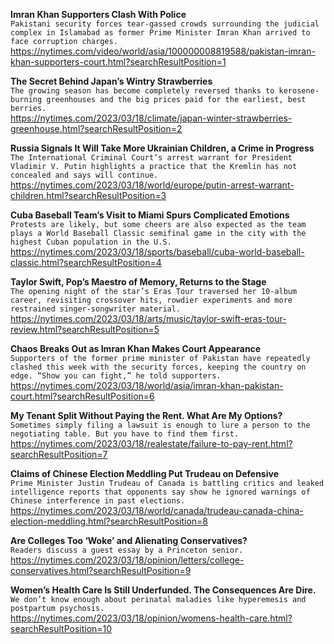 **Imran Khan Supporters Clash With Police**\
`Pakistani security forces tear-gassed crowds surrounding the judicial complex in Islamabad as former Prime Minister Imran Khan arrived to face corruption charges.`\
https://nytimes.com/video/world/asia/100000008819588/pakistan-imran-khan-supporters-court.html?searchResultPosition=1

**The Secret Behind Japan’s Wintry Strawberries**\
`The growing season has become completely reversed thanks to kerosene-burning greenhouses and the big prices paid for the earliest, best berries.`\
https://nytimes.com/2023/03/18/climate/japan-winter-strawberries-greenhouse.html?searchResultPosition=2

**Russia Signals It Will Take More Ukrainian Children, a Crime in Progress**\
`The International Criminal Court’s arrest warrant for President Vladimir V. Putin highlights a practice that the Kremlin has not concealed and says will continue.`\
https://nytimes.com/2023/03/18/world/europe/putin-arrest-warrant-children.html?searchResultPosition=3

**Cuba Baseball Team’s Visit to Miami Spurs Complicated Emotions**\
`Protests are likely, but some cheers are also expected as the team plays a World Baseball Classic semifinal game in the city with the highest Cuban population in the U.S.`\
https://nytimes.com/2023/03/18/sports/baseball/cuba-world-baseball-classic.html?searchResultPosition=4

**Taylor Swift, Pop’s Maestro of Memory, Returns to the Stage**\
`The opening night of the star’s Eras Tour traversed her 10-album career, revisiting crossover hits, rowdier experiments and more restrained singer-songwriter material.`\
https://nytimes.com/2023/03/18/arts/music/taylor-swift-eras-tour-review.html?searchResultPosition=5

**Chaos Breaks Out as Imran Khan Makes Court Appearance**\
`Supporters of the former prime minister of Pakistan have repeatedly clashed this week with the security forces, keeping the country on edge. “Show you can fight,” he told supporters.`\
https://nytimes.com/2023/03/18/world/asia/imran-khan-pakistan-court.html?searchResultPosition=6

**My Tenant Split Without Paying the Rent. What Are My Options?**\
`Sometimes simply filing a lawsuit is enough to lure a person to the negotiating table. But you have to find them first.`\
https://nytimes.com/2023/03/18/realestate/failure-to-pay-rent.html?searchResultPosition=7

**Claims of Chinese Election Meddling Put Trudeau on Defensive**\
`Prime Minister Justin Trudeau of Canada is battling critics and leaked intelligence reports that opponents say show he ignored warnings of Chinese interference in past elections.`\
https://nytimes.com/2023/03/18/world/canada/trudeau-canada-china-election-meddling.html?searchResultPosition=8

**Are Colleges Too ‘Woke’ and Alienating Conservatives?**\
`Readers discuss a guest essay by a Princeton senior.`\
https://nytimes.com/2023/03/18/opinion/letters/college-conservatives.html?searchResultPosition=9

**Women’s Health Care Is Still Underfunded. The Consequences Are Dire.**\
`We don’t know enough about perinatal maladies like hyperemesis and postpartum psychosis.`\
https://nytimes.com/2023/03/18/opinion/womens-health-care.html?searchResultPosition=10

